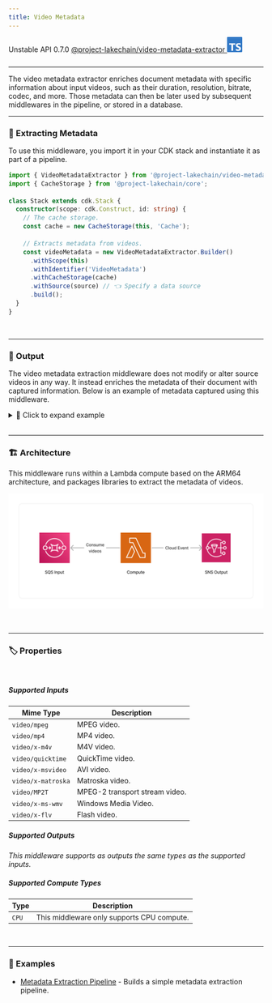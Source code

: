 ```yaml
---
title: Video Metadata
---
```


<span title="Label: Pro" data-view-component="true" class="Label Label--api text-uppercase">
  Unstable API
</span>
<span title="Label: Pro" data-view-component="true" class="Label Label--version text-uppercase">
  0.7.0
</span>
<span title="Label: Pro" data-view-component="true" class="Label Label--package">
  <a target="_blank" href="https://www.npmjs.com/package/@project-lakechain/video-metadata-extractor">
    @project-lakechain/video-metadata-extractor
  </a>
</span>
<span class="language-icon">
  <svg role="img" viewBox="0 0 24 24" width="30" xmlns="http://www.w3.org/2000/svg" style="fill: #3178C6;"><title>TypeScript</title><path d="M1.125 0C.502 0 0 .502 0 1.125v21.75C0 23.498.502 24 1.125 24h21.75c.623 0 1.125-.502 1.125-1.125V1.125C24 .502 23.498 0 22.875 0zm17.363 9.75c.612 0 1.154.037 1.627.111a6.38 6.38 0 0 1 1.306.34v2.458a3.95 3.95 0 0 0-.643-.361 5.093 5.093 0 0 0-.717-.26 5.453 5.453 0 0 0-1.426-.2c-.3 0-.573.028-.819.086a2.1 2.1 0 0 0-.623.242c-.17.104-.3.229-.393.374a.888.888 0 0 0-.14.49c0 .196.053.373.156.529.104.156.252.304.443.444s.423.276.696.41c.273.135.582.274.926.416.47.197.892.407 1.266.628.374.222.695.473.963.753.268.279.472.598.614.957.142.359.214.776.214 1.253 0 .657-.125 1.21-.373 1.656a3.033 3.033 0 0 1-1.012 1.085 4.38 4.38 0 0 1-1.487.596c-.566.12-1.163.18-1.79.18a9.916 9.916 0 0 1-1.84-.164 5.544 5.544 0 0 1-1.512-.493v-2.63a5.033 5.033 0 0 0 3.237 1.2c.333 0 .624-.03.872-.09.249-.06.456-.144.623-.25.166-.108.29-.234.373-.38a1.023 1.023 0 0 0-.074-1.089 2.12 2.12 0 0 0-.537-.5 5.597 5.597 0 0 0-.807-.444 27.72 27.72 0 0 0-1.007-.436c-.918-.383-1.602-.852-2.053-1.405-.45-.553-.676-1.222-.676-2.005 0-.614.123-1.141.369-1.582.246-.441.58-.804 1.004-1.089a4.494 4.494 0 0 1 1.47-.629 7.536 7.536 0 0 1 1.77-.201zm-15.113.188h9.563v2.166H9.506v9.646H6.789v-9.646H3.375z"/></svg>
</span>
<div style="margin-top: 26px"></div>

---

The video metadata extractor enriches document metadata with specific information about input videos, such as their duration, resolution, bitrate, codec, and more. Those metadata can then be later used by subsequent middlewares in the pipeline, or stored in a database.

---

### 🎥 Extracting Metadata

To use this middleware, you import it in your CDK stack and instantiate it as part of a pipeline.

```typescript
import { VideoMetadataExtractor } from '@project-lakechain/video-metadata-extractor';
import { CacheStorage } from '@project-lakechain/core';

class Stack extends cdk.Stack {
  constructor(scope: cdk.Construct, id: string) {
    // The cache storage.
    const cache = new CacheStorage(this, 'Cache');
    
    // Extracts metadata from videos.
    const videoMetadata = new VideoMetadataExtractor.Builder()
      .withScope(this)
      .withIdentifier('VideoMetadata')
      .withCacheStorage(cache)
      .withSource(source) // 👈 Specify a data source
      .build();
  }
}
```

<br>

---

### 📄 Output

The video metadata extraction middleware does not modify or alter source videos in any way. It instead enriches the metadata of their document with captured information. Below is an example of metadata captured using this middleware.

<details>
  <summary>💁 Click to expand example</summary>

  ```json
  {
    "specversion": "1.0",
    "id": "1780d5de-fd6f-4530-98d7-82ebee85ea39",
    "type": "document-created",
    "time": "2023-10-22T13:19:10.657Z",
    "data": {
        "chainId": "6ebf76e4-f70c-440c-98f9-3e3e7eb34c79",
        "source": {
            "url": "s3://bucket/video.mp4",
            "type": "video/mp4",
            "size": 2453282,
            "etag": "1243cbd6cf145453c8b5519a2ada4779"
        },
        "document": {
            "url": "s3://bucket/video.mp4",
            "type": "video/mp4",
            "size": 2453282,
            "etag": "1243cbd6cf145453c8b5519a2ada4779"
        },
        "metadata": {
          "properties": {
            "kind": "image",
            "attrs": {
              "fps": 30,
              "resolution": {
                "width": 1280,
                "height": 720
              },
              "codec": "h264",
              "audioTracks": [{
                "codec": "aac",
                "bitrate": 128000,
                "channels": 2,
                "sampleRate": 48000
              }]
            }
          }
        },
        "callStack": []
    }
  }
  ```

</details>

<br>

---

### 🏗️ Architecture

This middleware runs within a Lambda compute based on the ARM64 architecture, and packages libraries to extract the metadata of videos.

![Architecture](../../../assets/video-metadata-extractor-architecture.png)

<br>

---

### 🏷️ Properties

<br>

##### Supported Inputs

|  Mime Type  | Description |
| ----------- | ----------- |
| `video/mpeg` | MPEG video. |
| `video/mp4` | MP4 video. |
| `video/x-m4v` | M4V video. |
| `video/quicktime` | QuickTime video. |
| `video/x-msvideo` | AVI video. |
| `video/x-matroska` | Matroska video. |
| `video/MP2T` | MPEG-2 transport stream video. |
| `video/x-ms-wmv` | Windows Media Video. |
| `video/x-flv` | Flash video. |

##### Supported Outputs

*This middleware supports as outputs the same types as the supported inputs.*

##### Supported Compute Types

| Type  | Description |
| ----- | ----------- |
| `CPU` | This middleware only supports CPU compute. |

<br>

---

### 📖 Examples

- [Metadata Extraction Pipeline](https://github.com/awslabs/project-lakechain/tree/main/examples/simple-pipelines/metadata-extraction-pipeline) - Builds a simple metadata extraction pipeline.
